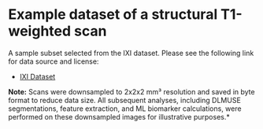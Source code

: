 # Example dataset of a structural T1-weighted scan

A sample subset selected from the IXI dataset. Please see the following link for data source and license:
    
- [IXI Dataset](http://brain-development.org/ixi-dataset)

**Note:** Scans were downsampled to 2x2x2 mm³ resolution and saved in byte format to reduce data size. All subsequent analyses, including DLMUSE segmentations, feature extraction, and ML biomarker calculations, were performed on these downsampled images for illustrative purposes.*
